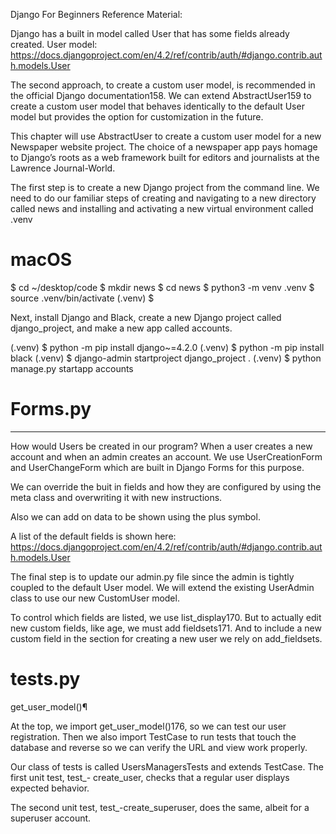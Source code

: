 

Django For Beginners Reference Material: 

Django has a built in model called User that has some fields already created. 
User model: https://docs.djangoproject.com/en/4.2/ref/contrib/auth/#django.contrib.auth.models.User

The second approach, to create a custom user model, is recommended in the official Django
documentation158. We can extend AbstractUser159 to create a custom user model that behaves
identically to the default User model but provides the option for customization in the future.

This chapter will use AbstractUser to create a custom user model for a new Newspaper website
project. The choice of a newspaper app pays homage to Django’s roots as a web framework built
for editors and journalists at the Lawrence Journal-World.

The first step is to create a new Django project from the command line. We need to do our familiar
steps of creating and navigating to a new directory called news and installing and activating a new
virtual environment called .venv

# macOS
$ cd ~/desktop/code
$ mkdir news
$ cd news
$ python3 -m venv .venv
$ source .venv/bin/activate
(.venv) $

Next, install Django and Black, create a new Django project called django_project, and make a
new app called accounts.

(.venv) $ python -m pip install django~=4.2.0
(.venv) $ python -m pip install black
(.venv) $ django-admin startproject django_project .
(.venv) $ python manage.py startapp accounts


# Forms.py 
-----

How would Users be created in our program? When a user creates a new account and when an admin creates an account. We use UserCreationForm and UserChangeForm which are built in Django Forms for this purpose.

We can override the buit in fields and how they are configured by using the meta class and overwriting it with new instructions.

Also we can add on data to be shown using the plus symbol.

A list of the default fields is shown here: https://docs.djangoproject.com/en/4.2/ref/contrib/auth/#django.contrib.auth.models.User

The final step is to update our admin.py file since the admin is tightly coupled to the default
User model. We will extend the existing UserAdmin class to use our new CustomUser model.

To control which fields are listed, we use list_display170. But to actually edit new custom fields,
like age, we must add fieldsets171. And to include a new custom field in the section for creating a
new user we rely on add_fieldsets.

# tests.py
get_user_model()¶

At the top, we import get_user_model()176, so we can test our user registration. Then we also
import TestCase to run tests that touch the database and reverse so we can verify the URL and
view work properly.

Our class of tests is called UsersManagersTests and extends TestCase. The first unit test, test_-
create_user, checks that a regular user displays expected behavior. 


The second unit test, test_-create_superuser, does the same, albeit for a superuser account.
